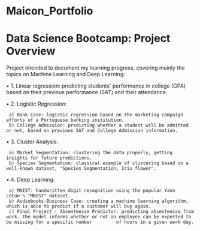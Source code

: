 # Maicon_Portfolio

# Data Science Bootcamp: Project Overview
Project intended to document my learning progress, covering mainly the topics on Machine Learning and Deep Learning:

• 1. Linear regression: predicting students' performance in college (GPA) based on their previous performance (SAT) and their attendance.

• 2. Logistic Regression:

     a) Bank Case: logistic regression based on the marketing campaign efforts of a Portuguese banking institution.
     b) College Admission: predicting whether a student will be admitted or not, based on previous SAT and College Admission information.

• 3. Cluster Analysis:

     a) Market Segmentation: clustering the data properly, getting insights for future predictions.
     b) Species Segmentation: classical example of clustering based on a well-known dataset, "Species Segmentation, Iris flower".

• 4. Deep Learning: 

     a) MNIST: handwritten digit recognition using the popular Yann LeCun's "MNIST" dataset.  
     b) Audiobooks-Business Case: creating a machine learning algorithm, which is able to predict if a customer will buy again.
     c) Final Project - Absenteeism Predictor: predicting absenteeism from work. The model informs whether or not an employee can be expected to be missing for a specific number         of hours in a given work day.
